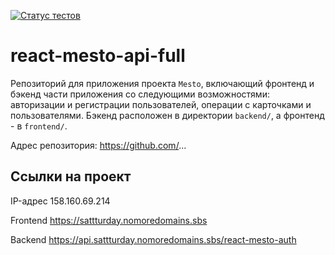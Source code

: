 [![Статус тестов](../../actions/workflows/tests.yml/badge.svg)](../../actions/workflows/tests.yml)

# react-mesto-api-full

Репозиторий для приложения проекта `Mesto`, включающий фронтенд и бэкенд части приложения со следующими возможностями: авторизации и регистрации пользователей, операции с карточками и пользователями. Бэкенд расположен в директории `backend/`, а фронтенд - в `frontend/`.

Адрес репозитория: https://github.com/...

## Ссылки на проект

IP-адрес 158.160.69.214

Frontend https://sattturday.nomoredomains.sbs

Backend https://api.sattturday.nomoredomains.sbs/react-mesto-auth
